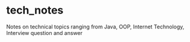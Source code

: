 # tech_notes
Notes on technical topics ranging from Java, OOP, Internet Technology, Interview question and answer
